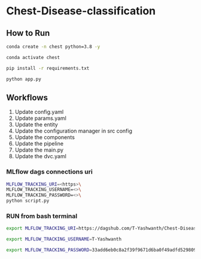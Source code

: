 # Chest-Disease-classification

## How to Run

```bash
conda create -n chest python=3.8 -y
```

```bash
conda activate chest
```

```bash
pip install -r requirements.txt
```

```bash
python app.py
```

## Workflows

1. Update config.yaml
2. Update params.yaml
3. Update the entity
4. Update the configuration manager in src config
5. Update the components
6. Update the pipeline 
7. Update the main.py
8. Update the dvc.yaml 

### MLflow dags connections uri

```bash
MLFLOW_TRACKING_URI=<https>\
MLFLOW_TRACKING_USERNAME=<>\
MLFLOW_TRACKING_PASSWORD=<>\
python script.py
```


### RUN from bash terminal

```bash
export MLFLOW_TRACKING_URI=https://dagshub.com/T-Yashwanth/Chest-Disease-classification.mlflow

export MLFLOW_TRACKING_USERNAME=T-Yashwanth

export MLFLOW_TRACKING_PASSWORD=33add6eb0c8a2f39f9671d6ba0f49adfd5298099

```